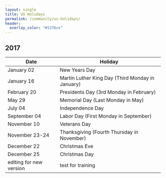 ```yaml
---
layout: single
title: US Holidays
permalink: /community/us-holidays/
header:
  overlay_color: "#137bce"
---
```

## 2017

Date          | Holiday
---           | ---
January 02    | New Years Day
January 16    | Martin Luther King Day (Third Monday in January)
February 20   | Presidents Day (3rd Monday in February)
May 29        | Memorial Day (Last Monday in May)
July 04       | Independence Day
September 04  | Labor Day (First Monday in September)
November 10   |	Veterans Day
November 23-24|	Thanksgiving (Fourth Thursday in November)
December 22   | Christmas Eve
December 25   |	Christmas Day
editing for new version | test for training
